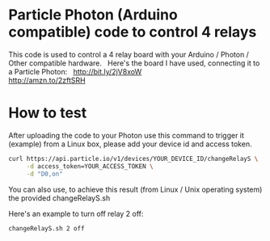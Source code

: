 # Particle Photon (Arduino compatible) code to control 4 relays
This code is used to control a 4 relay board with your Arduino / Photon / Other compatible hardware.  
Here's the board I have used, connecting it to a Particle Photon:  
http://bit.ly/2jV8xoW  
http://amzn.to/2zftSRH  

# How to test
After uploading the code to your Photon use this command to trigger it (example) from a Linux box, please add your device id and access token. 

```bash
curl https://api.particle.io/v1/devices/YOUR_DEVICE_ID/changeRelayS \
     -d access_token=YOUR_ACCESS_TOKEN \
     -d "D0,on"
```

You can also use, to achieve this result (from Linux / Unix operating system) the provided changeRelayS.sh  

Here's an example to turn off relay 2 off:  
```bash
changeRelayS.sh 2 off
```
